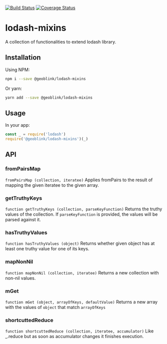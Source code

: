 [![Build Status](https://travis-ci.org/geoblink/lodash-mixins.svg?branch=master)](https://travis-ci.org/geoblink/lodash-mixins)
[![Coverage Status](https://coveralls.io/repos/github/geoblink/lodash-mixins/badge.svg)](https://coveralls.io/github/geoblink/lodash-mixins)

# lodash-mixins

A collection of functionalities to extend lodash library.

## Installation

Using NPM:

```bash
npm i --save @geoblink/lodash-mixins
```

Or yarn:

```bash
yarn add --save @geoblink/lodash-mixins
```

## Usage

In your app:

```javascript
const _ = require('lodash')
require('@geoblink/lodash-mixins')(_)
```

## API

### fromPairsMap

`fromPairsMap (collection, iteratee)` Applies fromPairs to the result of mapping the given iteratee to the given array.

### getTruthyKeys

`function getTruthyKeys (collection, parseKeyFunction)` Returns the truthy values of the collection. If `parseKeyFunction` is provided, the values will be parsed against it.

### hasTruthyValues

`function hasTruthyValues (object)` Returns whether given object has at least one truthy value for one of its keys.

### mapNonNil

`function mapNonNil (collection, iteratee)` Returns a new collection with non-nil values.

### mGet

`function mGet (object, arrayOfKeys, defaultValue)` Returns a new array with the values of `object` that match `arrayOfKeys`

### shortcuttedReduce

`function shortcuttedReduce (collection, iteratee, accumulator)` Like _.reduce but as soon as accumulator changes it finishes execution.

